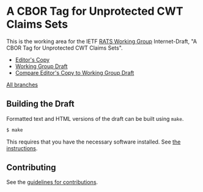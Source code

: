 # A CBOR Tag for Unprotected CWT Claims Sets

This is the working area for the IETF [RATS Working Group](https://datatracker.ietf.org/wg/rats/documents/) Internet-Draft, "A CBOR Tag for Unprotected CWT Claims Sets".

* [Editor's Copy](https://ietf-rats-wg.github.io/draft-ietf-rats-uccs/#go.draft-ietf-rats-uccs.html)
* [Working Group Draft](https://datatracker.ietf.org/doc/html/draft-ietf-rats-uccs)
* [Compare Editor's Copy to Working Group Draft](https://ietf-rats-wg.github.io/draft-ietf-rats-uccs/#go.draft-ietf-rats-uccs.diff)

[All branches](https://ietf-rats-wg.github.io/draft-ietf-rats-uccs/)

## Building the Draft

Formatted text and HTML versions of the draft can be built using `make`.

```sh
$ make
```

This requires that you have the necessary software installed.  See
[the instructions](https://github.com/martinthomson/i-d-template/blob/master/doc/SETUP.md).


## Contributing

See the
[guidelines for contributions](https://github.com/ietf-rats-wg/draft-ietf-rats-uccs/blob/main/CONTRIBUTING.md).
